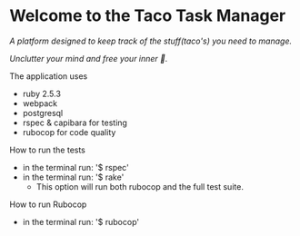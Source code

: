 # Welcome to the Taco Task Manager

_A platform designed to keep track of the stuff(taco's) you need to manage._

_Unclutter your mind and free your inner 🌮._


The application uses
  - ruby 2.5.3
  - webpack
  - postgresql
  - rspec & capibara for testing
  - rubocop for code quality

How to run the tests
  - in the terminal run: '$ rspec'
  - in the terminal run: '$ rake'
    * This option will run both rubocop and the full test suite.

How to run Rubocop
  - in the terminal run: '$ rubocop'

